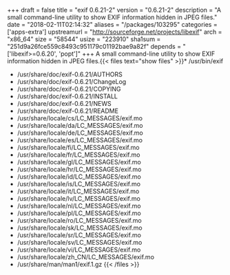 +++
draft = false
title = "exif 0.6.21-2"
version = "0.6.21-2"
description = "A small command-line utility to show EXIF information hidden in JPEG files."
date = "2018-02-11T02:14:32"
aliases = "/packages/103295"
categories = ['apps-extra']
upstreamurl = "http://sourceforge.net/projects/libexif"
arch = "x86_64"
size = "58544"
usize = "223910"
sha1sum = "251d9a26fce559c8493c951179c01192bae9a82f"
depends = "['libexif>=0.6.20', 'popt']"
+++
A small command-line utility to show EXIF information hidden in JPEG files.{{< files text="show files" >}}* /usr/bin/exif
* /usr/share/doc/exif-0.6.21/AUTHORS
* /usr/share/doc/exif-0.6.21/ChangeLog
* /usr/share/doc/exif-0.6.21/COPYING
* /usr/share/doc/exif-0.6.21/INSTALL
* /usr/share/doc/exif-0.6.21/NEWS
* /usr/share/doc/exif-0.6.21/README
* /usr/share/locale/cs/LC_MESSAGES/exif.mo
* /usr/share/locale/da/LC_MESSAGES/exif.mo
* /usr/share/locale/de/LC_MESSAGES/exif.mo
* /usr/share/locale/es/LC_MESSAGES/exif.mo
* /usr/share/locale/fi/LC_MESSAGES/exif.mo
* /usr/share/locale/fr/LC_MESSAGES/exif.mo
* /usr/share/locale/gl/LC_MESSAGES/exif.mo
* /usr/share/locale/hr/LC_MESSAGES/exif.mo
* /usr/share/locale/id/LC_MESSAGES/exif.mo
* /usr/share/locale/is/LC_MESSAGES/exif.mo
* /usr/share/locale/it/LC_MESSAGES/exif.mo
* /usr/share/locale/lv/LC_MESSAGES/exif.mo
* /usr/share/locale/nl/LC_MESSAGES/exif.mo
* /usr/share/locale/pl/LC_MESSAGES/exif.mo
* /usr/share/locale/ro/LC_MESSAGES/exif.mo
* /usr/share/locale/sk/LC_MESSAGES/exif.mo
* /usr/share/locale/sr/LC_MESSAGES/exif.mo
* /usr/share/locale/sv/LC_MESSAGES/exif.mo
* /usr/share/locale/vi/LC_MESSAGES/exif.mo
* /usr/share/locale/zh_CN/LC_MESSAGES/exif.mo
* /usr/share/man/man1/exif.1.gz
{{< /files >}}